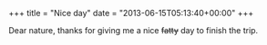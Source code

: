 +++
title = "Nice day"
date = "2013-06-15T05:13:40+00:00"
+++

Dear nature, thanks for giving me a nice <del>fatty</del> day to finish the trip.
			